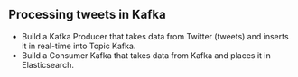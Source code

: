 ## Processing tweets in Kafka

- Build a Kafka Producer that takes data from Twitter (tweets) and inserts it in real-time into Topic Kafka.
- Build a Consumer Kafka that takes data from Kafka and places it in Elasticsearch.